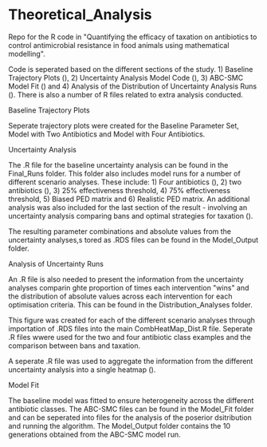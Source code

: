 # Theoretical_Analysis

Repo for the R code in "Quantifying the efficacy of taxation on antibiotics to control antimicrobial resistance in food animals using mathematical modelling". 

Code is seperated based on the different sections of the study. 1) Baseline Trajectory Plots (), 2) Uncertainty Analysis Model Code (), 3) ABC-SMC Model Fit () and 4) Analysis of the Distribution of Uncertainty Analysis Runs (). There is also a number of R files related to extra analysis conducted. 

Baseline Trajectory Plots 

Seperate trajectory plots were created for the Baseline Parameter Set, Model with Two Antibiotics and Model with Four Antibiotics. 

Uncertainty Analysis 

The .R file for the baseline uncertainty analysis can be found in the Final_Runs folder. This folder also includes model runs for a number of different scenario analyses. These include: 1) Four antibiotics (), 2) two antibiotics (), 3) 25% effectiveness threshold, 4) 75% effectiveness threshold, 5) Biased PED matrix and 6) Realistic PED matrix. An additional analysis was also included for the last section of the result - involving an uncertainty analysis comparing bans and optimal strategies for taxation (). 

The resulting parameter combinations and absolute values from the uncertainty analyses,s tored as .RDS files can be found in the Model_Output folder. 

Analysis of Uncertainty Runs 

An .R file is also needed to present the information from the uncertainty analyses comparin ghte proportion of times each intervention "wins" and the distribution of absolute values across each intervention for each optimisation criteria. This can be found in the Distribution_Analyses folder. 

This figure was created for each of the different scenario analyses through importation of .RDS files into the main CombHeatMap_Dist.R file. Seperate .R files wwere used for the two and four antibiotic class examples and the comparison between bans and taxation. 

A seperate .R file was used to aggregate the information from the different uncertainty analysis into a single heatmap (). 

Model Fit 

The baseline model was fitted to ensure heterogeneity across the different antibiotic classes. The ABC-SMC files can be found in the Model_Fit folder and can be seperated into files for the analysis of the poserior dsitribution and running the algorithm. The Model_Output folder contains the 10 generations obtained from the ABC-SMC model run. 

